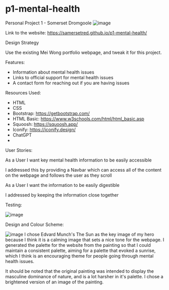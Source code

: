 # p1-mental-health
Personal Project 1 - Somerset Dromgoole
![image](https://github.com/user-attachments/assets/292535ab-038a-4b49-8f72-dd1078b5d1ee)


Link to the website: https://samersetred.github.io/p1-mental-health/

Design Strategy

Use the existing Mei Wong portfolio webpage, and tweak it for this project.

Features:

- Information about mental health issues
- Links to official support for mental health issues
- A contact form for reaching out if you are having issues


Resources Used:

- HTML
- CSS
- Bootstrap: https://getbootstrap.com/
- HTML Basic: https://www.w3schools.com/html/html_basic.asp
- Squoosh: https://squoosh.app/
- Iconify: https://iconify.design/
- ChatGPT
- 

User Stories:

As a User
I want key mental health information to be easily accessible

I addressed this by providing a Navbar which can access all of the content on the webpage and follows the user as they scroll

As a User
I want the information to be easily digestible

I addressed by keeping the information close together





Testing:

![image](https://github.com/user-attachments/assets/88877654-6016-4b82-8d11-22d8184bb923)

Design and Colour Scheme:

![image](https://github.com/user-attachments/assets/4ee0ec96-770b-4b1b-a6fd-4f3dfca91fc7)
I chose Edvard Munch's The Sun as the key image of my hero because I think it is a calming image that sets a nice tone for the webpage. I generated the palette for the website from the painting so that I could maintain a consistent palette, aiming for a palette that evoked a sunrise, which I think is an encouraging theme for people going through mental health issues.

It should be noted that the original painting was intended to display the masculine dominance of nature, and is a lot harsher in it's palette. I chose a brightened version of an image of the painting.

